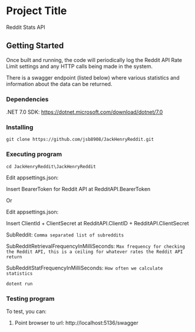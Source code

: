 # Project Title

Reddit Stats API

## Getting Started

Once built and running, the code will periodically log the Reddit API Rate Limit settings and any HTTP calls being made in the system.

There is a swagger endpoint (listed below) where various statistics and information about the data can be returned.

### Dependencies

.NET 7.0 SDK: https://dotnet.microsoft.com/download/dotnet/7.0
### Installing

```git clone https://github.com/jsb8908/JackHenryReddit.git ```

### Executing program

```cd JackHenryReddit\JackHenryReddit```

Edit appsettings.json: 

Insert BearerToken for Reddit API at RedditAPI.BearerToken

Or

Edit appsettings.json: 

Insert ClientId + ClientSecret at RedditAPI.ClientID + RedditAPI.ClientSecret

SubReddit: ```Comma separated list of subreddits```

SubRedditRetrievalFrequencyInMilliSeconds: ```Max frequency for checking the Reddit API, this is a ceiling for whatever rates the Reddit API return```

SubRedditStatFrequencyInMilliSeconds: ```How often we calculate statistics```

```dotent run```

### Testing program

To test, you can:

1. Point browser to url: http://localhost:5136/swagger

